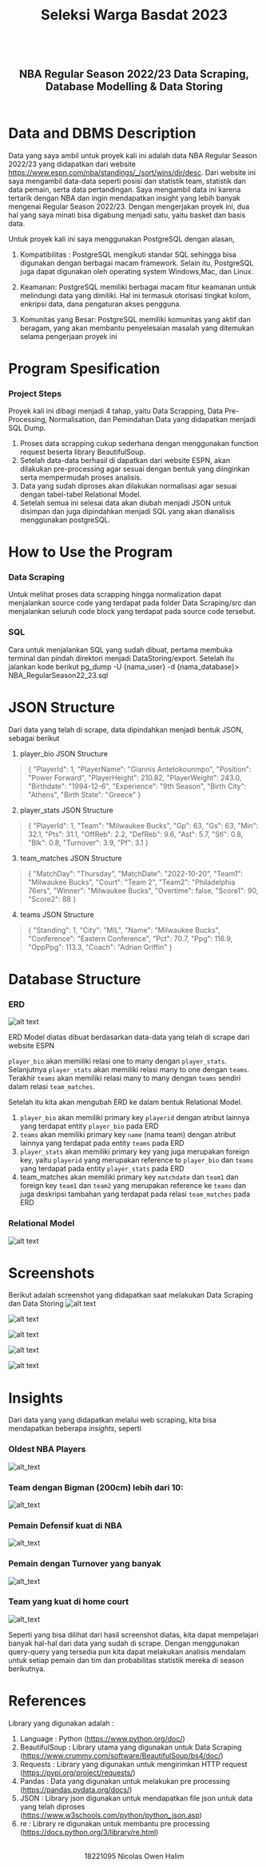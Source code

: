 <h1 align="center">
  <br>
  Seleksi Warga Basdat 2023
  <br>
  <br>
</h1>

<h2 align="center">
  <br>
  NBA Regular Season 2022/23 Data Scraping, Database Modelling & Data Storing
  <br>
  <br>
</h2>


# Data and DBMS Description

Data yang saya ambil untuk proyek kali ini adalah data NBA Regular Season 2022/23 yang didapatkan dari website https://www.espn.com/nba/standings/_/sort/wins/dir/desc. Dari website ini saya mengambil data-data seperti posisi dan statistik team, statistik dan data pemain, serta data pertandingan.  Saya mengambil data ini karena tertarik dengan NBA dan ingin mendapatkan insight yang lebih banyak mengenai Regular Season 2022/23. Dengan mengerjakan proyek ini, dua hal yang saya minati bisa digabung menjadi satu, yaitu basket dan basis data.

Untuk proyek kali ini saya menggunakan PostgreSQL dengan alasan, 

1. Kompatibilitas : PostgreSQL mengikuti standar SQL sehingga bisa digunakan dengan berbagai macam framework. Selain itu, PostgreSQL juga dapat digunakan oleh operating system Windows,Mac, dan Linux. 

2. Keamanan: PostgreSQL memiliki berbagai macam fitur keamanan untuk melindungi data yang dimiliki. Hal ini termasuk otorisasi tingkat kolom, enkripsi data, dana pengaturan akses pengguna.

3. Komunitas yang Besar: PostgreSQL memiliki komunitas yang aktif dan beragam, yang akan membantu penyelesaian masalah yang ditemukan selama pengerjaan proyek ini

# Program Spesification

### Project Steps
Proyek kali ini dibagi menjadi 4 tahap, yaitu Data Scrapping, Data Pre-Processing, Normalisation, dan Pemindahan Data yang didapatkan menjadi SQL Dump. 
1. Proses data scrapping cukup sederhana dengan menggunakan function request beserta library BeautifulSoup. 
2. Setelah data-data berhasil di dapatkan dari website ESPN, akan dilakukan pre-processing agar sesuai dengan bentuk yang diinginkan serta mempermudah proses analisis. 
3. Data yang sudah diproses akan dilakukan normalisasi agar sesuai dengan tabel-tabel Relational Model. 
4. Setelah semua ini selesai data akan diubah menjadi JSON untuk disimpan dan juga dipindahkan menjadi SQL yang akan dianalisis menggunakan postgreSQL.

# How to Use the Program
### Data Scraping
Untuk melihat proses data scrapping hingga normalization dapat menjalankan source code yang terdapat pada folder Data Scraping/src dan menjalankan seluruh code block yang terdapat pada source code tersebut. 

### SQL
Cara untuk menjalankan SQL yang sudah dibuat, pertama membuka terminal dan pindah direktori menjadi DataStoring/export. Setelah itu jalankan kode berikut pg_dump -U {nama_user} -d {nama_database}> NBA_RegularSeason22_23.sql

# JSON Structure 
Dari data yang telah di scrape, data dipindahkan menjadi bentuk JSON, sebagai berikut   
1. player_bio JSON Structure

>  {
   "PlayerId": 1,
    "PlayerName": "Giannis Antetokounmpo",
    "Position": "Power Forward",
   "PlayerHeight": 210.82,
    "PlayerWeight": 243.0,
    "Birthdate": "1994-12-6",
    "Experience": "9th Season",
    "Birth City": "Athens",
    "Birth State": "Greece"
>  }

2. player_stats JSON Structure

>{
    "PlayerId": 1,
    "Team": "Milwaukee Bucks",
    "Gp": 63,
    "Gs": 63,
    "Min": 32.1,
    "Pts": 31.1,
    "OffReb": 2.2,
    "DefReb": 9.6,
    "Ast": 5.7,
    "Stl": 0.8,
    "Blk": 0.8,
    "Turnover": 3.9,
    "Pf": 3.1
>}

3. team_matches JSON Structure

>{
    "MatchDay": "Thursday",
    "MatchDate": "2022-10-20",
    "Team1": "Milwaukee Bucks",
    "Court": "Team 2",
    "Team2": "Philadelphia 76ers",
    "Winner": "Milwaukee Bucks",
    "Overtime": false,
    "Score1": 90,
    "Score2": 88
>}

4. teams JSON Structure

> {
    "Standing": 1,
    "City": "MIL",
    "Name": "Milwaukee Bucks",
    "Conference": "Eastern Conference",
    "Pct": 70.7,
    "Ppg": 116.9,
    "OppPpg": 113.3,
    "Coach": "Adrian Griffin"
>}

# Database Structure

### ERD
![alt text](https://github.com/Wentonn/Seleksi-2023-Tugas-1/blob/main/Data%20Storing/design/Relational%20Model%20Design.drawio.png)

ERD Model diatas dibuat berdasarkan data-data yang telah di scrape dari website ESPN

`player_bio` akan memiliki relasi one to many dengan `player_stats`. Selanjutnya `player_stats` akan memiliki relasi many to one dengan `teams`. Terakhir `teams` akan memiliki relasi many to many dengan `teams` sendiri dalam relasi `team_matches`.

Setelah itu kita akan mengubah ERD ke dalam bentuk Relational Model. 
1. `player_bio` akan memiliki primary key `playerid` dengan atribut lainnya yang terdapat entity `player_bio` pada ERD
2. `teams` akan memiliki primary key `name` (nama team) dengan atribut lainnya yang terdapat pada entity `teams` pada ERD
3. `player_stats` akan memiliki primary key yang juga merupakan foreign key, yaitu `playerid` yang merupakan reference to `player_bio` dan `teams` yang terdapat pada entity `player_stats` pada ERD
4. team_matches akan memiliki primary key `matchdate` dan `team1` dan foreign key `team1` dan `team2` yang merupakan reference ke `teams` dan juga deskripsi tambahan yang terdapat pada relasi `team_matches` pada ERD

### Relational Model
![alt text](https://github.com/Wentonn/Seleksi-2023-Tugas-1/blob/main/Data%20Storing/design/ERD%20Design.drawio.png)

# Screenshots
Berikut adalah screenshot yang didapatkan saat melakukan Data Scraping dan Data Storing
![alt text](https://github.com/Wentonn/Seleksi-2023-Tugas-1/blob/main/Data%20Scraping/screenshot/player_bio.jpg)

![alt text](https://github.com/Wentonn/Seleksi-2023-Tugas-1/blob/main/Data%20Scraping/screenshot/player_stats.jpg)

![alt text](https://github.com/Wentonn/Seleksi-2023-Tugas-1/blob/main/Data%20Scraping/screenshot/team_matches.jpg)

![alt text](https://github.com/Wentonn/Seleksi-2023-Tugas-1/blob/main/Data%20Storing/screenshot/player_bio%20table.jpg)

![alt text](https://github.com/Wentonn/Seleksi-2023-Tugas-1/blob/main/Data%20Storing/screenshot/teams%20table.jpg)

# Insights
Dari data yang yang didapatkan melalui web scraping, kita bisa mendapatkan beberapa *insights*, seperti

### Oldest NBA Players
![alt_text](https://github.com/Wentonn/Seleksi-2023-Tugas-1/blob/main/Data%20Storing/screenshot/top%2010%20oldest%20player.jpg)

### Team dengan Bigman (200cm) lebih dari 10:
![alt_text](https://github.com/Wentonn/Seleksi-2023-Tugas-1/blob/main/Data%20Storing/screenshot/most%20bigman%20team.jpg)

### Pemain Defensif kuat di NBA
![alt_text](https://github.com/Wentonn/Seleksi-2023-Tugas-1/blob/main/Data%20Storing/screenshot/top%2010%20defensive%20players.jpg)

### Pemain dengan Turnover yang banyak
![alt_text](https://github.com/Wentonn/Seleksi-2023-Tugas-1/blob/main/Data%20Storing/screenshot/umur%20pemain%20dan%20turnover%20lebih%20dari%204.jpg)

### Team yang kuat di home court
![alt_text](https://github.com/Wentonn/Seleksi-2023-Tugas-1/blob/main/Data%20Storing/screenshot/top%20home%20winners.jpg)

Seperti yang bisa dilihat dari hasil screenshot diatas, kita dapat mempelajari banyak hal-hal dari data yang sudah di scrape. Dengan menggunakan query-query yang tersedia pun kita dapat melakukan analisis mendalam untuk setiap pemain dan tim dan probabilitas statistik mereka di season berikutnya.

# References
Library yang digunakan adalah :
1. Language : Python  (https://www.python.org/doc/)
2. BeautifulSoup : Library utama yang digunakan untuk Data Scraping (https://www.crummy.com/software/BeautifulSoup/bs4/doc/)
3. Requests : Library yang digunakan untuk mengirimkan HTTP request (https://pypi.org/project/requests/)
4. Pandas : Data yang digunakan untuk melakukan pre processing (https://pandas.pydata.org/docs/)
5. JSON : Library json digunakan untuk mendapatkan file json untuk data yang telah diproses (https://www.w3schools.com/python/python_json.asp)
6. re : Library re digunakan untuk membantu pre processing (https://docs.python.org/3/library/re.html)

<p align="center">
  <br>
   18221095 Nicolas Owen Halim
</p>
<br>
